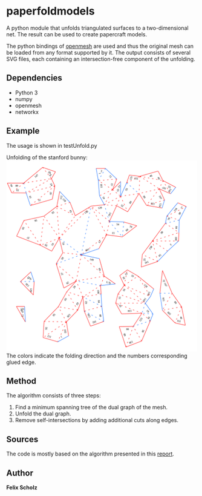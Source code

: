 # paperfoldmodels
A python module that unfolds triangulated surfaces to a two-dimensional net. The result can be used to create papercraft models. 

The python bindings of [openmesh](http://www.openmesh.org) are used and thus the original mesh can be loaded from any format supported by it.
The output consists of several SVG files, each containing an intersection-free component of the unfolding.

## Dependencies
* Python 3
* numpy
* openmesh
* networkx

## Example
The usage is shown in testUnfold.py

Unfolding of the stanford bunny:
![bunny](bunnyReduced.svg)
The colors indicate the folding direction and the numbers corresponding glued edge.

## Method
The algorithm consists of three steps:

1. Find a minimum spanning tree of the dual graph of the mesh.
2. Unfold the dual graph.
3. Remove self-intersections by adding additional cuts along edges. 

## Sources
The code is mostly based on the algorithm presented in this [report](https://geom.ivd.kit.edu/downloads/proj-paper-models_cut_out_sheets.pdf).

## Author
**Felix Scholz**
